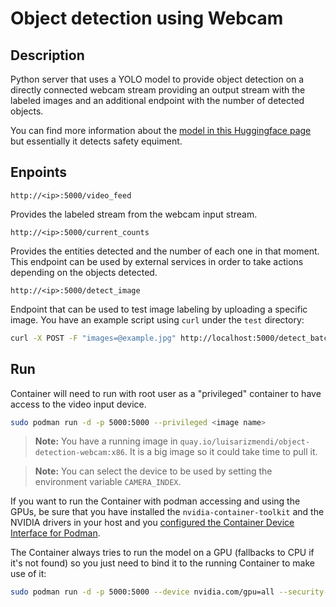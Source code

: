 # Object detection using Webcam

## Description

Python server that uses a YOLO model to provide object detection on a directly connected webcam stream providing an output stream with the labeled images and an additional endpoint with the number of detected objects.

You can find more information about the [model in this Huggingface page](https://huggingface.co/luisarizmendi/yolo11-safety-equipment) but essentially it detects safety equiment. 


## Enpoints

`http://<ip>:5000/video_feed`

Provides the labeled stream from the webcam input stream.


`http://<ip>:5000/current_counts`

Provides the entities detected and the number of each one in that moment. This endpoint can be used by external services in order to take actions depending on the objects detected.


`http://<ip>:5000/detect_image`

Endpoint that can be used to test image labeling by uploading a specific image. You have an example script using `curl` under the `test` directory:

```bash
curl -X POST -F "images=@example.jpg" http://localhost:5000/detect_batch > response.json
```



## Run

Container will need to run with root user as a "privileged" container to have access to the video input device.

```bash
sudo podman run -d -p 5000:5000 --privileged <image name>
```
> **Note:**
> You have a running image in `quay.io/luisarizmendi/object-detection-webcam:x86`. It is a big image so it could take time to pull it.

> **Note:**
> You can select the device to be used by setting the environment variable `CAMERA_INDEX`.

If you want to run the Container with podman accessing and using the GPUs, be sure that you have installed the `nvidia-container-toolkit` and the NVIDIA drivers in your host and you [configured the Container Device Interface for Podman](https://docs.nvidia.com/datacenter/cloud-native/container-toolkit/latest/cdi-support.html).

The Container always tries to run the model on a GPU (fallbacks to CPU if it's not found) so you just need to bind it to the running Container to make use of it:


```bash
sudo podman run -d -p 5000:5000 --device nvidia.com/gpu=all --security-opt=label=disable --privileged <image name>
```

